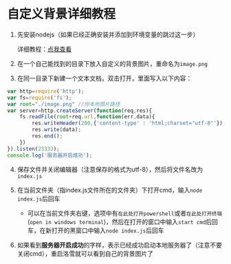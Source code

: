 # 自定义背景详细教程

1. 先安装nodejs（如果已经正确安装并添加到环境变量的跳过这一步）
   
   详细教程：[点我查看](https://www.runoob.com/nodejs/nodejs-install-setup.html)

2. 在一个自己能找到的目录下放入自定义的背景图片，重命名为`image.png`

3. 在同一目录下新建一个文本文档，双击打开，里面写入以下内容：

```js
var http=require('http');
var fs=require('fs');
var root="./image.png" //你本地图片路径
var server=http.createServer(function(req,res){
    fs.readFile(root+req.url,function(err,data){
        res.writeHeader(200,{'content-type' : 'html;charset="utf-8"'});
        res.write(data);
        res.end();
    })
}).listen(23333);
console.log('服务器开启成功');
```

4. 保存文件并关闭编辑器（注意保存的格式为utf-8），然后将文件名改为`index.js`

5. 在当前文件夹（指index.js文件所在的文件夹）下打开cmd，输入`node index.js`后回车
   - 可以在当前文件夹右键，选项中有`在此处打开powershell`或者`在此处打开终端`(`open in windows terminal`)，然后在打开的窗口中输入`start cmd`后回车，在新打开的黑窗口中输入`node index.js`后回车

6. 如果看到**服务器开启成功**的字样，表示已经成功启动本地服务器了（注意不要关闭cmd），重启洛雪就可以看到自己的背景图片了